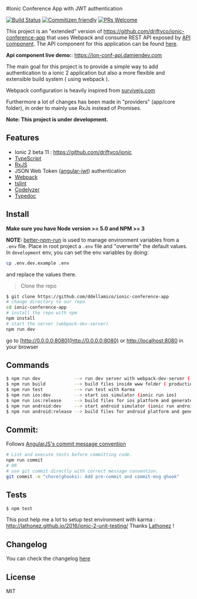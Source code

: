 #Ionic Conference App with JWT authentication

[![Build Status](https://travis-ci.org/ddellamico/ionic2-conference-app.svg?branch=master)](https://travis-ci.org/ddellamico/ionic2-conference-app) [![Commitizen friendly](https://img.shields.io/badge/commitizen-friendly-brightgreen.svg?style=flat-square)](http://commitizen.github.io/cz-cli/) [![PRs Welcome](https://img.shields.io/badge/PRs-welcome-brightgreen.svg?style=flat-square)](http://makeapullrequest.com)

This project is an "extended" version of <https://github.com/driftyco/ionic-conference-app> that uses Webpack and consume REST API exposed by [API component](https://github.com/ddellamico/ionic-conference-api).
The API component for this application can be found [here](https://github.com/ddellamico/ionic-conference-api).

**Api component live demo:**: https://ion-conf-api.damiendev.com

The main goal for this project is to provide a simple way to add authentication to a ionic 2 application but also a more flexible and extensible build system ( using webpack ). 

Webpack configuration is heavily inspired from [survivejs.com](http://survivejs.com/webpack/introduction/)

Furthermore a lot of changes has been made in "providers" (app/core folder), in order to mainly use RxJs instead of Promises. 

**Note: This project is under development.**

## Features
  * Ionic 2 beta 11 : <https://github.com/driftyco/ionic>
  * [TypeScript](http://www.typescriptlang.org/)
  * [RxJS](https://github.com/Reactive-Extensions/RxJS)
  * JSON Web Token ([angular-jwt](https://github.com/auth0/angular-jwt)) authentication
  * [Webpack](http://webpack.github.io/)
  * [tslint](https://github.com/palantir/tslint)
  * [Codelyzer](https://github.com/mgechev/codelyzer)
  * [Typedoc](https://github.com/TypeStrong/typedoc)

## Install
  **Make sure you have Node version >= 5.0 and NPM >= 3**
  
  **NOTE:** [better-npm-run](https://github.com/benoror/better-npm-run) is used to manage environment variables from a `.env` file.
  Place in root project a `.env` file and "overwrite" the default values.
  In `development` env, you can set the env variables by doing:

  ```bash
  cp .env.dev.example .env
  ```

  and replace the values there.
  
  > Clone the repo
  ```bash
  $ git clone https://github.com/ddellamico/ionic-conference-app
  # change directory to our repo
  cd ionic-conference-app
  # install the repo with npm
  npm install
  # start the server (webpack-dev-server)
  npm run dev
  ```
  
  go to [http://0.0.0.0:8080](http://0.0.0.0:8080) or [http://localhost:8080](http://localhost:8080) in your browser

## Commands
  ```bash
  $ npm run dev             --> run dev server with webpack-dev-server ( development )
  $ npm run build           --> build files inside www folder ( production )
  $ npm run test            --> run test with Karma
  $ npm run ios:dev         --> start ios simulator (ionic run ios)
  $ npm run ios:release     --> build files for ios platform and generate xcodeproj (ionic build ios)
  $ npm run android:dev     --> start android simulator (ionic run android)
  $ npm run android:release --> build files for android platform and generate apk (ionic build android)
  ```
  
## Commit:
  
  Follows [AngularJS's commit message convention](https://github.com/angular/angular.js/blob/master/CONTRIBUTING.md#-git-commit-guidelines)
  ```sh
  # Lint and execute tests before committing code.
  npm run commit
  # OR
  # use git commit directly with correct message convention.
  git commit -m "chore(ghooks): Add pre-commit and commit-msg ghook"
  ```

## Tests

```sh
$ npm test
```
  
 This post help me a lot to setup test environment with karma : http://lathonez.github.io/2016/ionic-2-unit-testing/
 Thanks [Lathonez](http://lathonez.github.io) !

## Changelog

You can check the changelog [here](https://github.com/ddellamico/ionic-conference-app/blob/master/CHANGELOG.md)

## License

MIT
